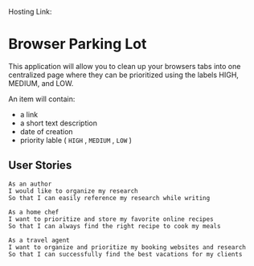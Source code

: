 Hosting Link:

# Browser Parking Lot 

This application will allow you to clean up your browsers tabs into one centralized page where they can be prioritized using the labels HIGH, MEDIUM, and LOW.

An item will contain: 

- a link
- a short text description
- date of creation
- priority lable ( `HIGH` , `MEDIUM` , `LOW` ) 

## User Stories 

```
As an author
I would like to organize my research 
So that I can easily reference my research while writing

As a home chef
I want to prioritize and store my favorite online recipes
So that I can always find the right recipe to cook my meals

As a travel agent
I want to organize and prioritize my booking websites and research
So that I can successfully find the best vacations for my clients

```